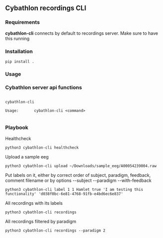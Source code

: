 ## Cybathlon recordings CLI

### Requirements

__cybathlon-cli__ connects by default to recordings server. Make sure to have this running

### Installation

```
pip install .
```

### Usage


### Cybathlon server api functions

```shell

cybathlon-cli

Usage:       cybathlon-cli <command>
             
```


### Playbook


Healthcheck

```shell script
python3 cybathlon-cli healthcheck
```


Upload a sample eeg
```shell script
python3 cybathlon-cli upload ~/Downloads/sample_eeg/A00054239004.raw
```

Put labels on it, either by correct order of subject, paradigm, feedback, comment filename
or by options --subject --paradigm --with-feedback

```shell script
python3 cybathlon-cli label 1 1 Hamlet true 'I am testing this functionality' 'd038f0bc-6e81-4768-91fb-e4bd6ec6e837'
```

All recordings with its labels
```shell script
python3 cybathlon-cli recordings
```

All recordings filtered by paradigm
```shell script
python3 cybathlon-cli recordings --paradigm 2
```

